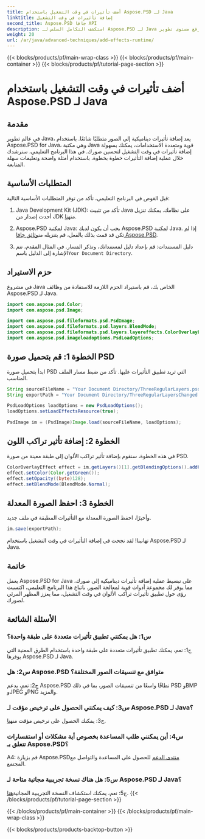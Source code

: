 ```yaml
---
title: أضف تأثيرات في وقت التشغيل باستخدام Aspose.PSD لـ Java
linktitle: إضافة تأثيرات في وقت التشغيل
second_title: Aspose.PSD جافا API
description: استكشف التكامل السلس لـ Aspose.PSD لـ Java لإضافة تأثيرات جذابة إلى الصور ديناميكيًا. ارفع مستوى تطوير Java لديك من خلال هذا البرنامج التعليمي البديهي.
weight: 20
url: /ar/java/advanced-techniques/add-effects-runtime/
---
```


{{< blocks/products/pf/main-wrap-class >}}
{{< blocks/products/pf/main-container >}}
{{< blocks/products/pf/tutorial-page-section >}}

# أضف تأثيرات في وقت التشغيل باستخدام Aspose.PSD لـ Java

## مقدمة

في عالم تطوير Java، يعد إضافة تأثيرات ديناميكية إلى الصور متطلبًا شائعًا. باستخدام Aspose.PSD for Java، وهي مكتبة Java قوية ومتعددة الاستخدامات، يمكنك بسهولة إضافة تأثيرات في وقت التشغيل لتحسين صورك. في هذا البرنامج التعليمي، سنرشدك خلال عملية إضافة التأثيرات خطوة بخطوة، باستخدام أمثلة واضحة وتعليمات سهلة المتابعة.

## المتطلبات الأساسية

قبل الغوص في البرنامج التعليمي، تأكد من توفر المتطلبات الأساسية التالية:

1.  Java Development Kit (JDK): تأكد من تثبيت Java على نظامك. يمكنك تنزيل أحدث إصدار من JDK من[هنا](https://www.oracle.com/java/technologies/javase-downloads.html).

2.  Aspose.PSD لمكتبة Java: يجب أن يكون لديك Aspose.PSD لمكتبة Java. إذا لم تكن قد قمت بذلك بالفعل، قم بتنزيله من[وثائق جافا Aspose.PSD](https://reference.aspose.com/psd/java/).

3.  دليل المستندات: قم بإعداد دليل لمستنداتك، وتذكر المسار. في المثال المقدم، تتم الإشارة إلى الدليل باسم`Your Document Directory`.

## حزم الاستيراد

في مشروع Java الخاص بك، قم باستيراد الحزم اللازمة للاستفادة من وظائف Aspose.PSD لـ Java.

```java
import com.aspose.psd.Color;
import com.aspose.psd.Image;

import com.aspose.psd.fileformats.psd.PsdImage;
import com.aspose.psd.fileformats.psd.layers.BlendMode;
import com.aspose.psd.fileformats.psd.layers.layereffects.ColorOverlayEffect;
import com.aspose.psd.imageloadoptions.PsdLoadOptions;
```

## الخطوة 1: قم بتحميل صورة PSD

ابدأ بتحميل صورة PSD التي تريد تطبيق التأثيرات عليها. تأكد من ضبط مسار الملف المناسب.

```java
String sourceFileName = "Your Document Directory/ThreeRegularLayers.psd";
String exportPath = "Your Document Directory/ThreeRegularLayersChanged.psd";

PsdLoadOptions loadOptions = new PsdLoadOptions();
loadOptions.setLoadEffectsResource(true);

PsdImage im = (PsdImage)Image.load(sourceFileName, loadOptions);
```

## الخطوة 2: إضافة تأثير تراكب اللون

في هذه الخطوة، سنقوم بإضافة تأثير تراكب الألوان إلى طبقة معينة من صورة PSD.

```java
ColorOverlayEffect effect = im.getLayers()[1].getBlendingOptions().addColorOverlay();
effect.setColor(Color.getGreen());
effect.setOpacity((byte)128);
effect.setBlendMode(BlendMode.Normal);
```

## الخطوة 3: احفظ الصورة المعدلة

وأخيرًا، احفظ الصورة المعدلة مع التأثيرات المطبقة في ملف جديد.

```java
im.save(exportPath);
```

تهانينا! لقد نجحت في إضافة التأثيرات في وقت التشغيل باستخدام Aspose.PSD لـ Java.

## خاتمة

يعمل Aspose.PSD for Java على تبسيط عملية إضافة تأثيرات ديناميكية إلى صورك، مما يوفر لك مجموعة أدوات قوية لمعالجة الصور. باتباع هذا البرنامج التعليمي، اكتسبت رؤى حول تطبيق تأثيرات تراكب الألوان في وقت التشغيل، مما يعزز المظهر المرئي لصورك.

## الأسئلة الشائعة

### س1: هل يمكنني تطبيق تأثيرات متعددة على طبقة واحدة؟

ج1: نعم، يمكنك تطبيق تأثيرات متعددة على طبقة واحدة باستخدام الطرق المعنية التي يوفرها Aspose.PSD لـ Java.

### س2: هل Aspose.PSD متوافق مع تنسيقات الصور المختلفة؟

ج2: نعم، يدعم Aspose.PSD نطاقًا واسعًا من تنسيقات الصور، بما في ذلك PSD وBMP وJPEG وPNG والمزيد.

### س3: كيف يمكنني الحصول على ترخيص مؤقت لـ Aspose.PSD لـ Java؟

 ج3: يمكنك الحصول على ترخيص مؤقت من[هنا](https://purchase.aspose.com/temporary-license/).

### س4: أين يمكنني طلب المساعدة بخصوص أية مشكلات أو استفسارات تتعلق بـ Aspose.PSD؟

 A4: قم بزيارة Aspose.PSD[منتدى الدعم](https://forum.aspose.com/c/psd/34) للحصول على المساعدة والتواصل مع المجتمع.

### س5: هل هناك نسخة تجريبية مجانية متاحة لـ Aspose.PSD لـ Java؟

 ج5: نعم، يمكنك استكشاف النسخة التجريبية المجانية[هنا](https://releases.aspose.com/).
{{< /blocks/products/pf/tutorial-page-section >}}

{{< /blocks/products/pf/main-container >}}
{{< /blocks/products/pf/main-wrap-class >}}

{{< blocks/products/products-backtop-button >}}
